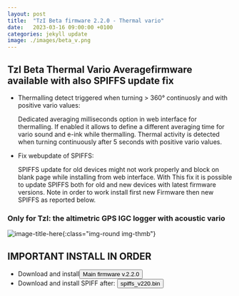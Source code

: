 ```yaml
---
layout: post
title:  "TzI Beta firmware 2.2.0 - Thermal vario"
date:   2023-03-16 09:00:00 +0100
categories: jekyll update
image: ./images/beta_v.png
---
```


## TzI Beta Thermal Vario Averagefirmware available with also SPIFFS update fix

+ Thermalling detect triggered when turning > 360° continuosly and with positive vario values:

    Dedicated averaging milliseconds option in web interface for thermalling. If enabled it allows to define a different averaging time for vario sound and e-ink while thermalling.
    Thermal activity is detected when turning continuously after 5 seconds with positive vario values.

+ Fix webupdate of SPIFFS:

    SPIFFS update for old devices might not work properly and block on blank page while installing from web interface.
    With This fix it is possible to update SPIFFS both for old and new devices with latest firmware versions.
    Note in order to work install first new Firmware then new SPIFFS as reported below. 

### Only for TzI: the altimetric GPS IGC logger with acoustic vario

![image-title-here]({{site.baseurl}}/images/foto/TzI3d.PNG){:class="img-round img-thmb"}

<h2>IMPORTANT INSTALL IN ORDER</h2>

<ul>
<li>Download and install<a href="{{site.baseurl}}/firmware/firmware_v220_TzI.bin" download><button class="btn btn-download">Main firmware v.2.2.0</button></a>
</li>
<li>Download and install SPIFF after: <a href="{{site.baseurl}}/firmware/spiffs_v220.bin" download><button class="btn btn-download">spiffs_v220.bin</button></a>
</li>

</ul>
